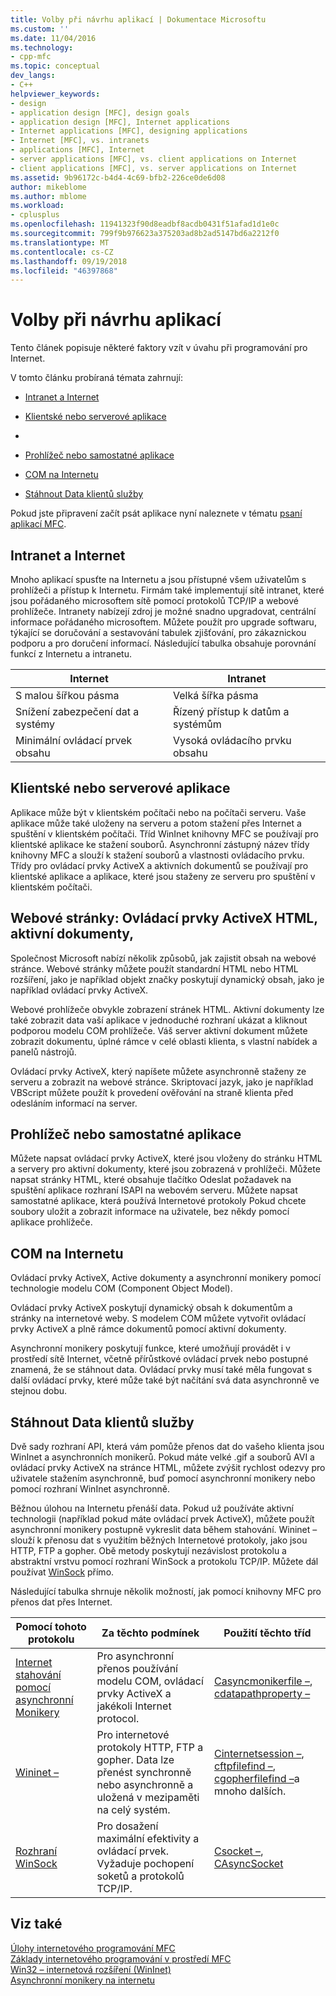 ```yaml
---
title: Volby při návrhu aplikací | Dokumentace Microsoftu
ms.custom: ''
ms.date: 11/04/2016
ms.technology:
- cpp-mfc
ms.topic: conceptual
dev_langs:
- C++
helpviewer_keywords:
- design
- application design [MFC], design goals
- application design [MFC], Internet applications
- Internet applications [MFC], designing applications
- Internet [MFC], vs. intranets
- applications [MFC], Internet
- server applications [MFC], vs. client applications on Internet
- client applications [MFC], vs. server applications on Internet
ms.assetid: 9b96172c-b4d4-4c69-bfb2-226ce0de6d08
author: mikeblome
ms.author: mblome
ms.workload:
- cplusplus
ms.openlocfilehash: 11941323f90d8eadbf8acdb0431f51afad1d1e0c
ms.sourcegitcommit: 799f9b976623a375203ad8b2ad5147bd6a2212f0
ms.translationtype: MT
ms.contentlocale: cs-CZ
ms.lasthandoff: 09/19/2018
ms.locfileid: "46397868"
---
```

# <a name="application-design-choices"></a>Volby při návrhu aplikací

Tento článek popisuje některé faktory vzít v úvahu při programování pro Internet.

V tomto článku probíraná témata zahrnují:

- [Intranet a Internet](#_core_intranet_versus_internet)

- [Klientské nebo serverové aplikace](#_core_client_or_server_application)

- [](#_core_the_web_page)

- [Prohlížeč nebo samostatné aplikace](#_core_browser_or_standalone)

- [COM na Internetu](#_core_com_on_the_internet)

- [Stáhnout Data klientů služby](#_core_client_data_download_services)

Pokud jste připravení začít psát aplikace nyní naleznete v tématu [psaní aplikací MFC](../mfc/writing-mfc-applications.md).

##  <a name="_core_intranet_versus_internet"></a> Intranet a Internet

Mnoho aplikací spusťte na Internetu a jsou přístupné všem uživatelům s prohlížeči a přístup k Internetu. Firmám také implementují sítě intranet, které jsou pořádaného microsoftem sítě pomocí protokolů TCP/IP a webové prohlížeče. Intranety nabízejí zdroj je možné snadno upgradovat, centrální informace pořádaného microsoftem. Můžete použít pro upgrade softwaru, týkající se doručování a sestavování tabulek zjišťování, pro zákaznickou podporu a pro doručení informací. Následující tabulka obsahuje porovnání funkcí z Internetu a intranetu.

|Internet|Intranet|
|--------------|--------------|
|S malou šířkou pásma|Velká šířka pásma|
|Snížení zabezpečení dat a systémy|Řízený přístup k datům a systémům|
|Minimální ovládací prvek obsahu|Vysoká ovládacího prvku obsahu|

##  <a name="_core_client_or_server_application"></a> Klientské nebo serverové aplikace

Aplikace může být v klientském počítači nebo na počítači serveru. Vaše aplikace může také uloženy na serveru a potom stažení přes Internet a spuštění v klientském počítači. Tříd WinInet knihovny MFC se používají pro klientské aplikace ke stažení souborů. Asynchronní zástupný název třídy knihovny MFC a slouží k stažení souborů a vlastnosti ovládacího prvku. Třídy pro ovládací prvky ActiveX a aktivních dokumentů se používají pro klientské aplikace a aplikace, které jsou staženy ze serveru pro spuštění v klientském počítači.

##  <a name="_core_the_web_page"></a> Webové stránky: Ovládací prvky ActiveX HTML, aktivní dokumenty,

Společnost Microsoft nabízí několik způsobů, jak zajistit obsah na webové stránce. Webové stránky můžete použít standardní HTML nebo HTML rozšíření, jako je například objekt značky poskytují dynamický obsah, jako je například ovládací prvky ActiveX.

Webové prohlížeče obvykle zobrazení stránek HTML. Aktivní dokumenty lze také zobrazit data vaší aplikace v jednoduché rozhraní ukázat a kliknout podporou modelu COM prohlížeče. Váš server aktivní dokument můžete zobrazit dokumentu, úplné rámce v celé oblasti klienta, s vlastní nabídek a panelů nástrojů.

Ovládací prvky ActiveX, který napíšete můžete asynchronně staženy ze serveru a zobrazit na webové stránce. Skriptovací jazyk, jako je například VBScript můžete použít k provedení ověřování na straně klienta před odesláním informací na server.

##  <a name="_core_browser_or_standalone"></a> Prohlížeč nebo samostatné aplikace

Můžete napsat ovládací prvky ActiveX, které jsou vloženy do stránku HTML a servery pro aktivní dokumenty, které jsou zobrazená v prohlížeči. Můžete napsat stránky HTML, které obsahuje tlačítko Odeslat požadavek na spuštění aplikace rozhraní ISAPI na webovém serveru. Můžete napsat samostatné aplikace, která používá Internetové protokoly Pokud chcete soubory uložit a zobrazit informace na uživatele, bez někdy pomocí aplikace prohlížeče.

##  <a name="_core_com_on_the_internet"></a> COM na Internetu

Ovládací prvky ActiveX, Active dokumenty a asynchronní monikery pomocí technologie modelu COM (Component Object Model).

Ovládací prvky ActiveX poskytují dynamický obsah k dokumentům a stránky na internetové weby. S modelem COM můžete vytvořit ovládací prvky ActiveX a plně rámce dokumentů pomocí aktivní dokumenty.

Asynchronní monikery poskytují funkce, které umožňují provádět i v prostředí sítě Internet, včetně přírůstkové ovládací prvek nebo postupné znamená, že se stáhnout data. Ovládací prvky musí také měla fungovat s další ovládací prvky, které může také být načítání svá data asynchronně ve stejnou dobu.

##  <a name="_core_client_data_download_services"></a> Stáhnout Data klientů služby

Dvě sady rozhraní API, která vám pomůže přenos dat do vašeho klienta jsou WinInet a asynchronních monikerů. Pokud máte velké .gif a souborů AVI a ovládací prvky ActiveX na stránce HTML, můžete zvýšit rychlost odezvy pro uživatele stažením asynchronně, buď pomocí asynchronní monikery nebo pomocí rozhraní WinInet asynchronně.

Běžnou úlohou na Internetu přenáší data. Pokud už používáte aktivní technologii (například pokud máte ovládací prvek ActiveX), můžete použít asynchronní monikery postupně vykreslit data během stahování. Wininet – slouží k přenosu dat s využitím běžných Internetové protokoly, jako jsou HTTP, FTP a gopher. Obě metody poskytují nezávislost protokolu a abstraktní vrstvu pomocí rozhraní WinSock a protokolu TCP/IP. Můžete dál používat [WinSock](../mfc/windows-sockets-in-mfc.md) přímo.

Následující tabulka shrnuje několik možností, jak pomocí knihovny MFC pro přenos dat přes Internet.

|Pomocí tohoto protokolu|Za těchto podmínek|Použití těchto tříd|
|-----------------------|----------------------------|-------------------------|
|[Internet stahování pomocí asynchronní Monikery](../mfc/asynchronous-monikers-on-the-internet.md)|Pro asynchronní přenos používání modelu COM, ovládací prvky ActiveX a jakékoli Internet protocol.|[Casyncmonikerfile –](../mfc/reference/casyncmonikerfile-class.md), [cdatapathproperty –](../mfc/reference/cdatapathproperty-class.md)|
|[Wininet –](../mfc/win32-internet-extensions-wininet.md)|Pro internetové protokoly HTTP, FTP a gopher. Data lze přenést synchronně nebo asynchronně a uložená v mezipaměti na celý systém.|[Cinternetsession –](../mfc/reference/cinternetsession-class.md), [cftpfilefind –](../mfc/reference/cftpfilefind-class.md), [cgopherfilefind –](../mfc/reference/cgopherfilefind-class.md)a mnoho dalších.|
|[Rozhraní WinSock](../mfc/windows-sockets-in-mfc.md)|Pro dosažení maximální efektivity a ovládací prvek. Vyžaduje pochopení soketů a protokolů TCP/IP.|[Csocket –](../mfc/reference/csocket-class.md), [CAsyncSocket](../mfc/reference/casyncsocket-class.md)|

## <a name="see-also"></a>Viz také

[Úlohy internetového programování MFC](../mfc/mfc-internet-programming-tasks.md)<br/>
[Základy internetového programování v prostředí MFC](../mfc/mfc-internet-programming-basics.md)<br/>
[Win32 – internetová rozšíření (WinInet)](../mfc/win32-internet-extensions-wininet.md)<br/>
[Asynchronní monikery na internetu](../mfc/asynchronous-monikers-on-the-internet.md)


